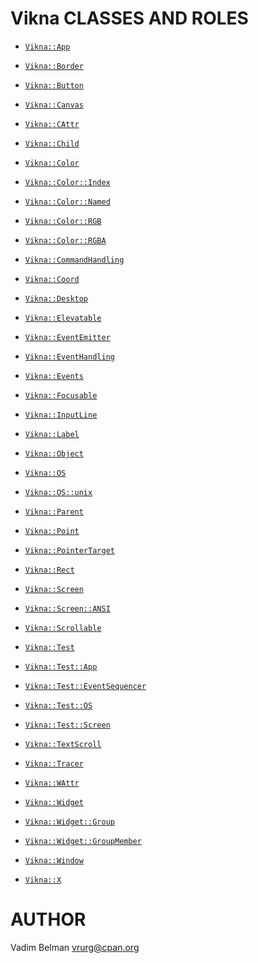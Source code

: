Vikna CLASSES AND ROLES
=======================

  * [`Vikna::App`](https://github.com/vrurg/raku-Vikna/blob/v0.0.1/docs/md/Vikna/App.md)

  * [`Vikna::Border`](https://github.com/vrurg/raku-Vikna/blob/v0.0.1/docs/md/Vikna/Border.md)

  * [`Vikna::Button`](https://github.com/vrurg/raku-Vikna/blob/v0.0.1/docs/md/Vikna/Button.md)

  * [`Vikna::Canvas`](https://github.com/vrurg/raku-Vikna/blob/v0.0.1/docs/md/Vikna/Canvas.md)

  * [`Vikna::CAttr`](https://github.com/vrurg/raku-Vikna/blob/v0.0.1/docs/md/Vikna/CAttr.md)

  * [`Vikna::Child`](https://github.com/vrurg/raku-Vikna/blob/v0.0.1/docs/md/Vikna/Child.md)

  * [`Vikna::Color`](https://github.com/vrurg/raku-Vikna/blob/v0.0.1/docs/md/Vikna/Color.md)

  * [`Vikna::Color::Index`](https://github.com/vrurg/raku-Vikna/blob/v0.0.1/docs/md/Vikna/Color/Index.md)

  * [`Vikna::Color::Named`](https://github.com/vrurg/raku-Vikna/blob/v0.0.1/docs/md/Vikna/Color/Named.md)

  * [`Vikna::Color::RGB`](https://github.com/vrurg/raku-Vikna/blob/v0.0.1/docs/md/Vikna/Color/RGB.md)

  * [`Vikna::Color::RGBA`](https://github.com/vrurg/raku-Vikna/blob/v0.0.1/docs/md/Vikna/Color/RGBA.md)

  * [`Vikna::CommandHandling`](https://github.com/vrurg/raku-Vikna/blob/v0.0.1/docs/md/Vikna/CommandHandling.md)

  * [`Vikna::Coord`](https://github.com/vrurg/raku-Vikna/blob/v0.0.1/docs/md/Vikna/Coord.md)

  * [`Vikna::Desktop`](https://github.com/vrurg/raku-Vikna/blob/v0.0.1/docs/md/Vikna/Desktop.md)

  * [`Vikna::Elevatable`](https://github.com/vrurg/raku-Vikna/blob/v0.0.1/docs/md/Vikna/Elevatable.md)

  * [`Vikna::EventEmitter`](https://github.com/vrurg/raku-Vikna/blob/v0.0.1/docs/md/Vikna/EventEmitter.md)

  * [`Vikna::EventHandling`](https://github.com/vrurg/raku-Vikna/blob/v0.0.1/docs/md/Vikna/EventHandling.md)

  * [`Vikna::Events`](https://github.com/vrurg/raku-Vikna/blob/v0.0.1/docs/md/Vikna/Events.md)

  * [`Vikna::Focusable`](https://github.com/vrurg/raku-Vikna/blob/v0.0.1/docs/md/Vikna/Focusable.md)

  * [`Vikna::InputLine`](https://github.com/vrurg/raku-Vikna/blob/v0.0.1/docs/md/Vikna/InputLine.md)

  * [`Vikna::Label`](https://github.com/vrurg/raku-Vikna/blob/v0.0.1/docs/md/Vikna/Label.md)

  * [`Vikna::Object`](https://github.com/vrurg/raku-Vikna/blob/v0.0.1/docs/md/Vikna/Object.md)

  * [`Vikna::OS`](https://github.com/vrurg/raku-Vikna/blob/v0.0.1/docs/md/Vikna/OS.md)

  * [`Vikna::OS::unix`](https://github.com/vrurg/raku-Vikna/blob/v0.0.1/docs/md/Vikna/OS/unix.md)

  * [`Vikna::Parent`](https://github.com/vrurg/raku-Vikna/blob/v0.0.1/docs/md/Vikna/Parent.md)

  * [`Vikna::Point`](https://github.com/vrurg/raku-Vikna/blob/v0.0.1/docs/md/Vikna/Point.md)

  * [`Vikna::PointerTarget`](https://github.com/vrurg/raku-Vikna/blob/v0.0.1/docs/md/Vikna/PointerTarget.md)

  * [`Vikna::Rect`](https://github.com/vrurg/raku-Vikna/blob/v0.0.1/docs/md/Vikna/Rect.md)

  * [`Vikna::Screen`](https://github.com/vrurg/raku-Vikna/blob/v0.0.1/docs/md/Vikna/Screen.md)

  * [`Vikna::Screen::ANSI`](https://github.com/vrurg/raku-Vikna/blob/v0.0.1/docs/md/Vikna/Screen/ANSI.md)

  * [`Vikna::Scrollable`](https://github.com/vrurg/raku-Vikna/blob/v0.0.1/docs/md/Vikna/Scrollable.md)

  * [`Vikna::Test`](https://github.com/vrurg/raku-Vikna/blob/v0.0.1/docs/md/Vikna/Test.md)

  * [`Vikna::Test::App`](https://github.com/vrurg/raku-Vikna/blob/v0.0.1/docs/md/Vikna/Test/App.md)

  * [`Vikna::Test::EventSequencer`](https://github.com/vrurg/raku-Vikna/blob/v0.0.1/docs/md/Vikna/Test/EventSequencer.md)

  * [`Vikna::Test::OS`](https://github.com/vrurg/raku-Vikna/blob/v0.0.1/docs/md/Vikna/Test/OS.md)

  * [`Vikna::Test::Screen`](https://github.com/vrurg/raku-Vikna/blob/v0.0.1/docs/md/Vikna/Test/Screen.md)

  * [`Vikna::TextScroll`](https://github.com/vrurg/raku-Vikna/blob/v0.0.1/docs/md/Vikna/TextScroll.md)

  * [`Vikna::Tracer`](https://github.com/vrurg/raku-Vikna/blob/v0.0.1/docs/md/Vikna/Tracer.md)

  * [`Vikna::WAttr`](https://github.com/vrurg/raku-Vikna/blob/v0.0.1/docs/md/Vikna/WAttr.md)

  * [`Vikna::Widget`](https://github.com/vrurg/raku-Vikna/blob/v0.0.1/docs/md/Vikna/Widget.md)

  * [`Vikna::Widget::Group`](https://github.com/vrurg/raku-Vikna/blob/v0.0.1/docs/md/Vikna/Widget/Group.md)

  * [`Vikna::Widget::GroupMember`](https://github.com/vrurg/raku-Vikna/blob/v0.0.1/docs/md/Vikna/Widget/GroupMember.md)

  * [`Vikna::Window`](https://github.com/vrurg/raku-Vikna/blob/v0.0.1/docs/md/Vikna/Window.md)

  * [`Vikna::X`](https://github.com/vrurg/raku-Vikna/blob/v0.0.1/docs/md/Vikna/X.md)

AUTHOR
======



Vadim Belman <vrurg@cpan.org>

